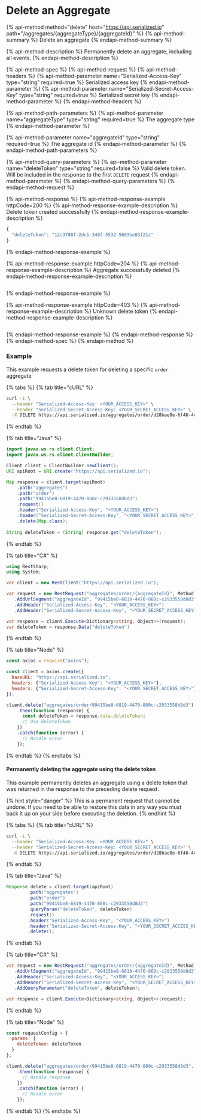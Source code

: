 # Delete an Aggregate

{% api-method method="delete" host="https://api.serialized.io" path="/aggregates/{aggregateType}/{aggregateId}" %}
{% api-method-summary %}
Delete an aggregate
{% endapi-method-summary %}

{% api-method-description %}
Permanently delete an aggregate, including all events.
{% endapi-method-description %}

{% api-method-spec %}
{% api-method-request %}
{% api-method-headers %}
{% api-method-parameter name="Serialized-Access-Key" type="string" required=true %}
Serialized access key
{% endapi-method-parameter %}
{% api-method-parameter name="Serialized-Secret-Access-Key" type="string" required=true %}
Serialized secret key
{% endapi-method-parameter %}
{% endapi-method-headers %}

{% api-method-path-parameters %}
{% api-method-parameter name="aggregateType" type="string" required=true %}
The aggregate type
{% endapi-method-parameter %}

{% api-method-parameter name="aggregateId" type="string" required=true %}
The aggregate id
{% endapi-method-parameter %}
{% endapi-method-path-parameters %}

{% api-method-query-parameters %}
{% api-method-parameter name="deleteToken" type="string" required=false %}
Valid delete token. Will be included in the response to the first `DELETE` request
{% endapi-method-parameter %}
{% endapi-method-query-parameters %}
{% endapi-method-request %}

{% api-method-response %}
{% api-method-response-example httpCode=200 %}
{% api-method-response-example-description %}
Delete token created successfully
{% endapi-method-response-example-description %}

```javascript
{
  "deleteToken": "12c3780f-2dcb-340f-5532-5693be83f21c"
}
```
{% endapi-method-response-example %}

{% api-method-response-example httpCode=204 %}
{% api-method-response-example-description %}
Aggregate successfully deleted
{% endapi-method-response-example-description %}

```

```
{% endapi-method-response-example %}

{% api-method-response-example httpCode=403 %}
{% api-method-response-example-description %}
Unknown delete token
{% endapi-method-response-example-description %}

```text

```
{% endapi-method-response-example %}
{% endapi-method-response %}
{% endapi-method-spec %}
{% endapi-method %}

### Example

This example requests a delete token for deleting a specific `order` aggregate

{% tabs %}
{% tab title="cURL" %}
```bash
curl -i \
  --header "Serialized-Access-Key: <YOUR_ACCESS_KEY>" \
  --header "Serialized-Secret-Access-Key: <YOUR_SECRET_ACCESS_KEY>" \
  -X DELETE https://api.serialized.io/aggregates/order/d28bae0e-6f46-4c88-8935-b6e2c87ae4af
```
{% endtab %}

{% tab title="Java" %}
```java
import javax.ws.rs.client.Client;
import javax.ws.rs.client.ClientBuilder;

Client client = ClientBuilder.newClient();
URI apiRoot = URI.create("https://api.serialized.io");

Map response = client.target(apiRoot)
    .path("aggregates")
    .path("order")
    .path("99415be8-6819-4470-860c-c2933558d8d3")
    .request()
    .header("Serialized-Access-Key", "<YOUR_ACCESS_KEY>")
    .header("Serialized-Secret-Access-Key", "<YOUR_SECRET_ACCESS_KEY>")
    .delete(Map.class);
    
String deleteToken = (String) response.get("deleteToken");
```
{% endtab %}

{% tab title="C\#" %}
```csharp
using RestSharp;
using System;

var client = new RestClient("https://api.serialized.io");

var request = new RestRequest("aggregates/order/{aggregateId}", Method.DELETE)
   .AddUrlSegment("aggregateId", "99415be8-6819-4470-860c-c2933558d8d3")
   .AddHeader("Serialized-Access-Key", "<YOUR_ACCESS_KEY>")
   .AddHeader("Serialized-Secret-Access-Key", "<YOUR_SECRET_ACCESS_KEY>");

var response = client.Execute<Dictionary<string, Object>>(request);
var deleteToken = response.Data["deleteToken"]
```
{% endtab %}

{% tab title="Node" %}
```javascript
const axios = require("axios");

const client = axios.create({
  baseURL: "https://api.serialized.io",
  headers: {"Serialized-Access-Key": "<YOUR_ACCESS_KEY>"},
  headers: {"Serialized-Secret-Access-Key": "<YOUR_SECRET_ACCESS_KEY>"}
});

client.delete("aggregates/order/99415be8-6819-4470-860c-c2933558d8d3")
    .then(function (response) {
      const deleteToken = response.data.deleteToken;
      // Use deleteToken
    })
    .catch(function (error) {
      // Handle error
    });
```
{% endtab %}
{% endtabs %}

#### Permanently deleting the aggregate using the delete token

This example permanently deletes an aggregate using a delete token that was returned in the response to the preceding delete request.

{% hint style="danger" %}
This is a permanent request that cannot be undone. If you need to be able to restore this data in any way you must back it up on your side before executing the deletion.
{% endhint %}

{% tabs %}
{% tab title="cURL" %}
```bash
curl -i \
  --header "Serialized-Access-Key: <YOUR_ACCESS_KEY>" \
  --header "Serialized-Secret-Access-Key: <YOUR_SECRET_ACCESS_KEY>" \
  -X DELETE https://api.serialized.io/aggregates/order/d28bae0e-6f46-4c88-8935-b6e2c87ae4af?deleteToken=12c3780f-2dcb-340f-5532-5693be83f21c
```
{% endtab %}

{% tab title="Java" %}
```java
Response delete = client.target(apiRoot)
        .path("aggregates")
        .path("order")
        .path("99415be8-6819-4470-860c-c2933558d8d3")
        .queryParam("deleteToken", deleteToken)
        .request()
        .header("Serialized-Access-Key", "<YOUR_ACCESS_KEY>")
        .header("Serialized-Secret-Access-Key", "<YOUR_SECRET_ACCESS_KEY>")
        .delete();
```
{% endtab %}

{% tab title="C\#" %}
```csharp
var request = new RestRequest("aggregates/order/{aggregateId}", Method.DELETE)
   .AddUrlSegment("aggregateId", "99415be8-6819-4470-860c-c2933558d8d3")
   .AddHeader("Serialized-Access-Key", "<YOUR_ACCESS_KEY>")
   .AddHeader("Serialized-Secret-Access-Key", "<YOUR_SECRET_ACCESS_KEY>")
   .AddQueryParameter("deleteToken", deleteToken);

var response = client.Execute<Dictionary<string, Object>>(request);
```
{% endtab %}

{% tab title="Node" %}
```javascript
const requestConfig = {
  params: {
    deleteToken: deleteToken 
  }
};

client.delete("aggregates/order/99415be8-6819-4470-860c-c2933558d8d3", requestConfig)
    .then(function (response) {
      // Handle response
    })
    .catch(function (error) {
      // Handle error
    });
```
{% endtab %}
{% endtabs %}





